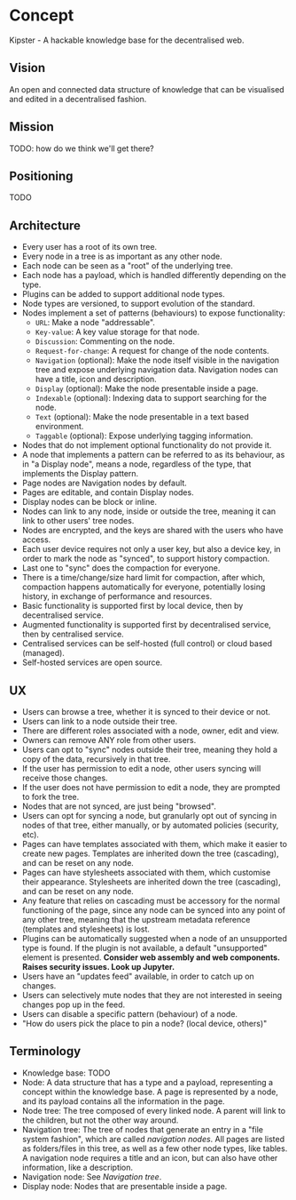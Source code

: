 # Concept

Kipster - A hackable knowledge base for the decentralised web.

## Vision

An open and connected data structure of knowledge that can be visualised and edited in a decentralised fashion.

## Mission

TODO: how do we think we'll get there?

## Positioning

TODO

## Architecture

- Every user has a root of its own tree.
- Every node in a tree is as important as any other node.
- Each node can be seen as a "root" of the underlying tree.
- Each node has a payload, which is handled differently depending on the type.
- Plugins can be added to support additional node types.
- Node types are versioned, to support evolution of the standard.
- Nodes implement a set of patterns (behaviours) to expose functionality:
  - `URL`: Make a node "addressable".
  - `Key-value`: A key value storage for that node.
  - `Discussion`: Commenting on the node.
  - `Request-for-change`: A request for change of the node contents.
  - `Navigation` (optional): Make the node itself visible in the navigation tree and expose underlying navigation data. Navigation nodes can have a title, icon and description.
  - `Display` (optional): Make the node presentable inside a page.
  - `Indexable` (optional): Indexing data to support searching for the node.
  - `Text` (optional): Make the node presentable in a text based environment.
  - `Taggable` (optional): Expose underlying tagging information.
- Nodes that do not implement optional functionality do not provide it.
- A node that implements a pattern can be referred to as its behaviour, as in "a Display node", means a node, regardless of the type, that implements the Display pattern.
- Page nodes are Navigation nodes by default.
- Pages are editable, and contain Display nodes.
- Display nodes can be block or inline.
- Nodes can link to any node, inside or outside the tree, meaning it can link to other users' tree nodes.
- Nodes are encrypted, and the keys are shared with the users who have access.
- Each user device requires not only a user key, but also a device key, in order to mark the node as "synced", to support history compaction.
- Last one to "sync" does the compaction for everyone.
- There is a time/change/size hard limit for compaction, after which, compaction happens automatically for everyone, potentially losing history, in exchange of performance and resources.
- Basic functionality is supported first by local device, then by decentralised service.
- Augmented functionality is supported first by decentralised service, then by centralised service.
- Centralised services can be self-hosted (full control) or cloud based (managed).
- Self-hosted services are open source.

## UX

- Users can browse a tree, whether it is synced to their device or not.
- Users can link to a node outside their tree.
- There are different roles associated with a node, owner, edit and view.
- Owners can remove ANY role from other users.
- Users can opt to "sync" nodes outside their tree, meaning they hold a copy of the data, recursively in that tree.
- If the user has permission to edit a node, other users syncing will receive those changes.
- If the user does not have permission to edit a node, they are prompted to fork the tree.
- Nodes that are not synced, are just being "browsed".
- Users can opt for syncing a node, but granularly opt out of syncing in nodes of that tree, either manually, or by automated policies (security, etc).
- Pages can have templates associated with them, which make it easier to create new pages. Templates are inherited down the tree (cascading), and can be reset on any node.
- Pages can have stylesheets associated with them, which customise their appearance. Stylesheets are inherited down the tree (cascading), and can be reset on any node.
- Any feature that relies on cascading must be accessory for the normal functioning of the page, since any node can be synced into any point of any other tree, meaning that the upstream metadata reference (templates and stylesheets) is lost.
- Plugins can be automatically suggested when a node of an unsupported type is found. If the plugin is not available, a default "unsupported" element is presented. **Consider web assembly and web components. Raises security issues. Look up Jupyter.**
- Users have an "updates feed" available, in order to catch up on changes.
- Users can selectively mute nodes that they are not interested in seeing changes pop up in the feed.
- Users can disable a specific pattern (behaviour) of a node.
- "How do users pick the place to pin a node? (local device, others)"

## Terminology

- Knowledge base: TODO
- Node: A data structure that has a type and a payload, representing a concept within the knowledge base. A page is represented by a node, and its payload contains all the information in the page.
- Node tree: The tree composed of every linked node. A parent will link to the children, but not the other way around.
- Navigation tree: The tree of nodes that generate an entry in a "file system fashion", which are called *navigation nodes*. All pages are listed as folders/files in this tree, as well as a few other node types, like tables. A navigation node requires a title and an icon, but can also have other information, like a description.
- Navigation node: See *Navigation tree*.
- Display node: Nodes that are presentable inside a page.
